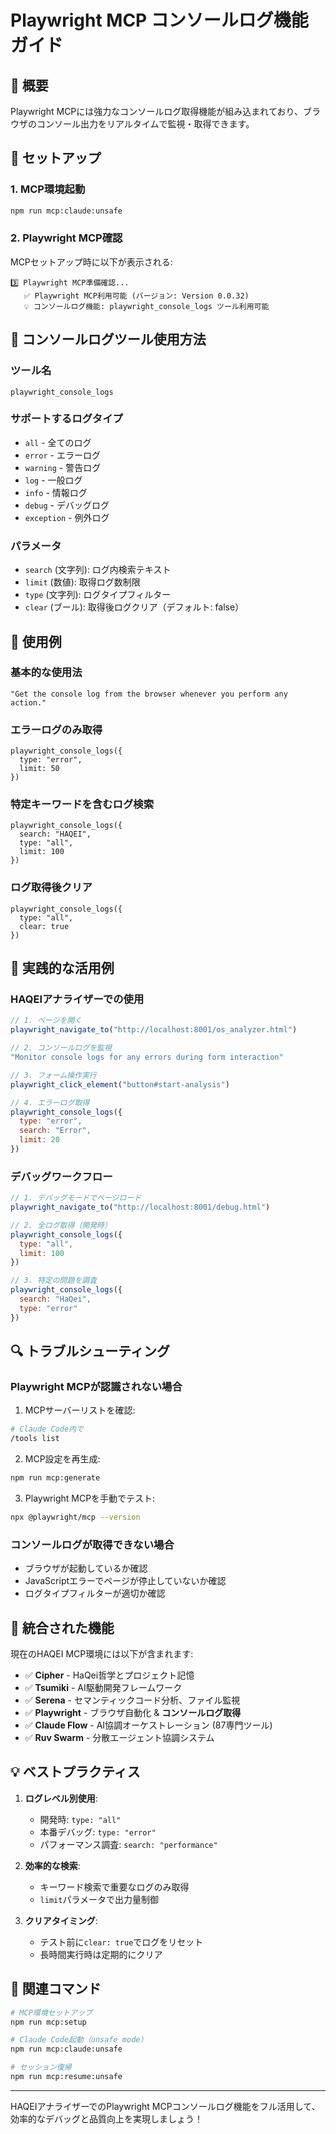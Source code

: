 # Playwright MCP コンソールログ機能ガイド

## 🎯 概要

Playwright MCPには強力なコンソールログ取得機能が組み込まれており、ブラウザのコンソール出力をリアルタイムで監視・取得できます。

## 🚀 セットアップ

### 1. MCP環境起動
```bash
npm run mcp:claude:unsafe
```

### 2. Playwright MCP確認
MCPセットアップ時に以下が表示される:
```
3️⃣ Playwright MCP準備確認...
   ✅ Playwright MCP利用可能 (バージョン: Version 0.0.32)
   💡 コンソールログ機能: playwright_console_logs ツール利用可能
```

## 🔧 コンソールログツール使用方法

### ツール名
`playwright_console_logs`

### サポートするログタイプ
- `all` - 全てのログ
- `error` - エラーログ  
- `warning` - 警告ログ
- `log` - 一般ログ
- `info` - 情報ログ
- `debug` - デバッグログ
- `exception` - 例外ログ

### パラメータ
- `search` (文字列): ログ内検索テキスト
- `limit` (数値): 取得ログ数制限
- `type` (文字列): ログタイプフィルター
- `clear` (ブール): 取得後ログクリア（デフォルト: false）

## 📝 使用例

### 基本的な使用法
```
"Get the console log from the browser whenever you perform any action."
```

### エラーログのみ取得
```
playwright_console_logs({
  type: "error",
  limit: 50
})
```

### 特定キーワードを含むログ検索
```
playwright_console_logs({
  search: "HAQEI",
  type: "all",
  limit: 100
})
```

### ログ取得後クリア
```
playwright_console_logs({
  type: "all",
  clear: true
})
```

## 🎯 実践的な活用例

### HAQEIアナライザーでの使用
```javascript
// 1. ページを開く
playwright_navigate_to("http://localhost:8001/os_analyzer.html")

// 2. コンソールログを監視
"Monitor console logs for any errors during form interaction"

// 3. フォーム操作実行
playwright_click_element("button#start-analysis")

// 4. エラーログ取得
playwright_console_logs({
  type: "error",
  search: "Error",
  limit: 20
})
```

### デバッグワークフロー
```javascript
// 1. デバッグモードでページロード
playwright_navigate_to("http://localhost:8001/debug.html")

// 2. 全ログ取得（開発時）
playwright_console_logs({
  type: "all",
  limit: 100
})

// 3. 特定の問題を調査
playwright_console_logs({
  search: "HaQei",
  type: "error"
})
```

## 🔍 トラブルシューティング

### Playwright MCPが認識されない場合
1. MCPサーバーリストを確認:
```bash
# Claude Code内で
/tools list
```

2. MCP設定を再生成:
```bash
npm run mcp:generate
```

3. Playwright MCPを手動でテスト:
```bash
npx @playwright/mcp --version
```

### コンソールログが取得できない場合
- ブラウザが起動しているか確認
- JavaScriptエラーでページが停止していないか確認
- ログタイプフィルターが適切か確認

## 🎉 統合された機能

現在のHAQEI MCP環境には以下が含まれます:
- ✅ **Cipher** - HaQei哲学とプロジェクト記憶
- ✅ **Tsumiki** - AI駆動開発フレームワーク  
- ✅ **Serena** - セマンティックコード分析、ファイル監視
- ✅ **Playwright** - ブラウザ自動化 & **コンソールログ取得**
- ✅ **Claude Flow** - AI協調オーケストレーション (87専門ツール)
- ✅ **Ruv Swarm** - 分散エージェント協調システム

## 💡 ベストプラクティス

1. **ログレベル別使用**:
   - 開発時: `type: "all"`
   - 本番デバッグ: `type: "error"`
   - パフォーマンス調査: `search: "performance"`

2. **効率的な検索**:
   - キーワード検索で重要なログのみ取得
   - `limit`パラメータで出力量制御

3. **クリアタイミング**:
   - テスト前に`clear: true`でログをリセット
   - 長時間実行時は定期的にクリア

## 🔗 関連コマンド

```bash
# MCP環境セットアップ
npm run mcp:setup

# Claude Code起動（unsafe mode）
npm run mcp:claude:unsafe

# セッション復帰
npm run mcp:resume:unsafe
```

---

HAQEIアナライザーでのPlaywright MCPコンソールログ機能をフル活用して、効率的なデバッグと品質向上を実現しましょう！